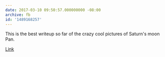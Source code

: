 ```yaml
---
date: 2017-03-10 09:50:57.000000000 -08:00
archive: fb
id: '1489168257'
---
```


This is the best writeup so far of the crazy cool pictures of Saturn's moon Pan.

[Link](http://www.blastr.com/2017-3-10/no-aliens-havent-invaded-saturn-its-pan-flying-saucer-moon)
